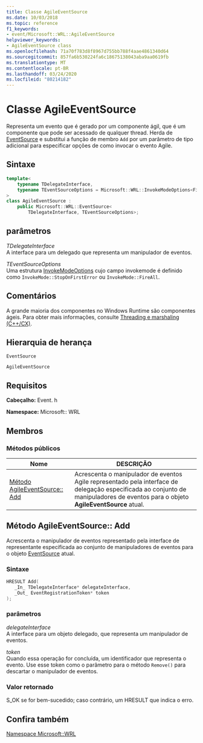 ```yaml
---
title: Classe AgileEventSource
ms.date: 10/03/2018
ms.topic: reference
f1_keywords:
- event/Microsoft::WRL::AgileEventSource
helpviewer_keywords:
- AgileEventSource class
ms.openlocfilehash: 71a70f783d8f8967d755bb788f4aae4861340d64
ms.sourcegitcommit: 857fa6b530224fa6c18675138043aba9aa0619fb
ms.translationtype: MT
ms.contentlocale: pt-BR
ms.lasthandoff: 03/24/2020
ms.locfileid: "80214182"
---
```

# <a name="agileeventsource-class"></a>Classe AgileEventSource

Representa um evento que é gerado por um componente ágil, que é um componente que pode ser acessado de qualquer thread. Herda de [EventSource](eventsource-class.md) e substitui a função de membro `Add` por um parâmetro de tipo adicional para especificar opções de como invocar o evento Agile.

## <a name="syntax"></a>Sintaxe

```cpp
template<
    typename TDelegateInterface,
    typename TEventSourceOptions = Microsoft::WRL::InvokeModeOptions<FireAll>
>
class AgileEventSource :
    public Microsoft::WRL::EventSource<
        TDelegateInterface, TEventSourceOptions>;
```

## <a name="parameters"></a>parâmetros

*TDelegateInterface*<br/>
A interface para um delegado que representa um manipulador de eventos.

*TEventSourceOptions*<br/>
Uma estrutura [InvokeModeOptions](invokemodeoptions-structure.md) cujo campo invokemode é definido como `InvokeMode::StopOnFirstError` ou `InvokeMode::FireAll`.

## <a name="remarks"></a>Comentários

A grande maioria dos componentes no Windows Runtime são componentes ágeis. Para obter mais informações, consulte [Threading e marshaling (C++/CX)](../../cppcx/threading-and-marshaling-c-cx.md).

## <a name="inheritance-hierarchy"></a>Hierarquia de herança

`EventSource`

`AgileEventSource`

## <a name="requirements"></a>Requisitos

**Cabeçalho:** Event. h

**Namespace:** Microsoft:: WRL

## <a name="members"></a>Membros

### <a name="public-methods"></a>Métodos públicos

|Nome|DESCRIÇÃO|
|----------|-----------------|
|[Método AgileEventSource:: Add](#add)|Acrescenta o manipulador de eventos Agile representado pela interface de delegação especificada ao conjunto de manipuladores de eventos para o objeto **AgileEventSource** atual.|

## <a name="agileeventsourceadd-method"></a><a name="add"></a>Método AgileEventSource:: Add

Acrescenta o manipulador de eventos representado pela interface de representante especificada ao conjunto de manipuladores de eventos para o objeto [EventSource](eventsource-class.md) atual.

### <a name="syntax"></a>Sintaxe

```cpp
HRESULT Add(
   _In_ TDelegateInterface* delegateInterface,
   _Out_ EventRegistrationToken* token
);
```

### <a name="parameters"></a>parâmetros

*delegateInterface*<br/>
A interface para um objeto delegado, que representa um manipulador de eventos.

*token*<br/>
Quando essa operação for concluída, um identificador que representa o evento. Use esse token como o parâmetro para o método `Remove()` para descartar o manipulador de eventos.

### <a name="return-value"></a>Valor retornado

S_OK se for bem-sucedido; caso contrário, um HRESULT que indica o erro.

## <a name="see-also"></a>Confira também

[Namespace Microsoft::WRL](microsoft-wrl-namespace.md)
